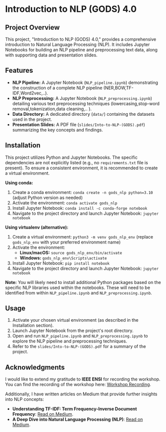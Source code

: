 # Introduction to NLP (GODS) 4.0

## Project Overview

This project, "Introduction to NLP (GODS) 4.0," provides a comprehensive introduction to Natural Language Processing (NLP). It includes Jupyter Notebooks for building an NLP pipeline and preprocessing text data, along with supporting data and presentation slides.

## Features

* **NLP Pipeline:** A Jupyter Notebook (`NLP_pipeline.ipynb`) demonstrating the construction of a complete NLP pipeline (NER,BOW,TF-IDF,Word2vec,..).
* **NLP Preprocessing:** A Jupyter Notebook (`NLP_preprocessing.ipynb`) detailing various text preprocessing techniques (lowercasing,stop-word removal,tokenization,data cleaning,.. ).
* **Data Directory:**  A dedicated directory (`data/`) containing the datasets used in the project.
* **Presentation Slides:** A PDF file (`slides/Into-to-NLP-(GODS).pdf`) summarizing the key concepts and findings.


## Installation

This project utilizes Python and Jupyter Notebooks.  The specific dependencies are not explicitly listed (e.g., no `requirements.txt` file is present).  To ensure a consistent environment, it is recommended to create a virtual environment.

**Using conda:**

1. Create a conda environment:  `conda create -n gods_nlp python=3.10` (adjust Python version as needed)
2. Activate the environment: `conda activate gods_nlp`
3. Install Jupyter Notebook: `conda install -c conda-forge notebook`
4. Navigate to the project directory and launch Jupyter Notebook: `jupyter notebook`


**Using virtualenv (alternative):**

1. Create a virtual environment: `python3 -m venv gods_nlp_env` (replace `gods_nlp_env` with your preferred environment name)
2. Activate the environment:
   * **Linux/macOS:** `source gods_nlp_env/bin/activate`
   * **Windows:** `gods_nlp_env\Scripts\activate`
3. Install Jupyter Notebook: `pip install notebook`
4. Navigate to the project directory and launch Jupyter Notebook: `jupyter notebook`

**Note:** You will likely need to install additional Python packages based on the specific NLP libraries used within the notebooks.  These will need to be identified from within `NLP_pipeline.ipynb` and `NLP_preprocessing.ipynb`.


## Usage

1. Activate your chosen virtual environment (as described in the Installation section).
2. Launch Jupyter Notebook from the project's root directory.
3. Open and run `NLP_pipeline.ipynb` and `NLP_preprocessing.ipynb` to explore the NLP pipeline and preprocessing techniques.
4. Refer to the `slides/Into-to-NLP-(GODS).pdf` for a summary of the project.


## Acknowledgments

I would like to extend my gratitude to **IEEE ENSI** for recording the workshop. You can find the recording of the workshop here: [Workshop Recording](https://ensi.ieee.tn/GODS/Bootcamp).

Additionally, I have written articles on Medium that provide further insights into NLP concepts:
- **Understanding TF-IDF: Term Frequency-Inverse Document Frequency**: [Read on Medium](https://medium.com/@mohammedarbinsibi/understanding-tf-idf-term-frequency-inverse-document-frequency-9d9299af1d87).
- **A Deep Dive into Natural Language Processing (NLP)**: [Read on Medium](https://medium.com/@mohammedarbinsibi/a-deep-dive-into-natural-language-processing-nlp-da0c0e30d71c).

